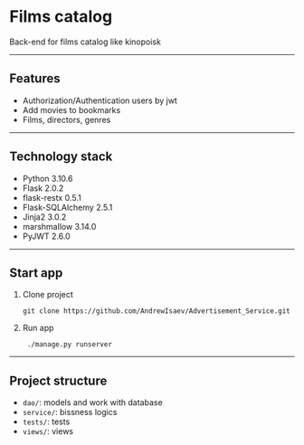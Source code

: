 # Films catalog
Back-end for films catalog like kinopoisk
***
## Features
- Authorization/Authentication users by jwt
- Add movies to bookmarks
- Films, directors, genres

***
## Technology stack
- Python 3.10.6
- Flask 2.0.2
- flask-restx 0.5.1
- Flask-SQLAlchemy 2.5.1
- Jinja2 3.0.2
- marshmallow 3.14.0
- PyJWT 2.6.0

***
## Start app
1. Clone project
   ```
   git clone https://github.com/AndrewIsaev/Advertisement_Service.git
2. Run app
   ```
    ./manage.py runserver
***
## Project structure
- `dao/`: models and work with database
- `service/`: bissness logics
- `tests/`: tests
- `views/`: views


